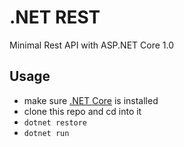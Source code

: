 # .NET REST
Minimal Rest API with ASP.NET Core 1.0

## Usage

* make sure [.NET Core](https://www.microsoft.com/net/) is installed
* clone this repo and cd into it
* `dotnet restore`
* `dotnet run`
